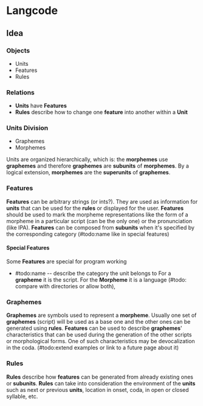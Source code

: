 # Langcode

## Idea

### Objects
- Units
- Features
- Rules

### Relations
- **Units** have **Features**
- **Rules** describe how to change one **feature** into another within a **Unit**

### Units Division
- Graphemes
- Morphemes

Units are organized hierarchically, which is: the **morphemes** use **graphemes** and therefore **graphemes** are **subunits** of **morphemes**. By a logical extension, 
**morphemes** are the **superunits** of **graphemes**.

### Features
**Features** can be arbitrary strings (or ints?). They are used as information for **units** that can be used for the **rules** or displayed for the user.
**Features** should be used to mark the morpheme representations like the form of a morpheme in a particular script (can be the only one) or the pronunciation (like IPA).
**Features** can be composed from **subunits** when it's specified by the corresponding category (#todo:name like in special features) 

#### Special Features
Some **Features** are special for program working
- #todo:name -- describe the category the unit belongs to For a **grapheme** it is the script. For the **Morpheme** it is a language (#todo: compare with directories or allow both),

### Graphemes
**Graphemes** are symbols used to represent a **morpheme**. Usually one set of **graphemes** (script) will be used as a base one and the other ones can be generated using **rules**.
**Features** can be used to describe **graphemes**' characteristics that can be used during the generation of the other scripts or morphological forms. 
One of such characteristics may be devocalization in the coda. (#todo:extend examples or link to a future page about it)

### Rules
**Rules** describe how **features** can be generated from already existing ones or **subunits**.
**Rules** can take into consideration the environment of the **units** such as next or previous **units**, location in onset, coda, in open or closed syllable, etc.